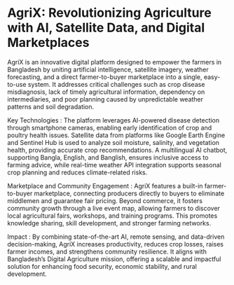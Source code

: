 # AgriX: Revolutionizing Agriculture with AI, Satellite Data, and Digital Marketplaces

AgriX is an innovative digital platform designed to empower the farmers in Bangladesh by uniting artificial intelligence, satellite imagery, weather forecasting, and a direct farmer-to-buyer marketplace into a single, easy-to-use system. It addresses critical challenges such as crop disease misdiagnosis, lack of timely agricultural information, dependency on intermediaries, and poor planning caused by unpredictable weather patterns and soil degradation.

Key Technologies :
The platform leverages AI-powered disease detection through smartphone cameras, enabling early identification of crop and poultry health issues. Satellite data from platforms like Google Earth Engine and Sentinel Hub is used to analyze soil moisture, salinity, and vegetation health, providing accurate crop recommendations. A multilingual AI chatbot, supporting Bangla, English, and Banglish, ensures inclusive access to farming advice, while real-time weather API integration supports seasonal crop planning and reduces climate-related risks.

Marketplace and Community Engagement :
AgriX features a built-in farmer-to-buyer marketplace, connecting producers directly to buyers to eliminate middlemen and guarantee fair pricing. Beyond commerce, it fosters community growth through a live event map, allowing farmers to discover local agricultural fairs, workshops, and training programs. This promotes knowledge sharing, skill development, and stronger farming networks.

Impact :
By combining state-of-the-art AI, remote sensing, and data-driven decision-making, AgriX increases productivity, reduces crop losses, raises farmer incomes, and strengthens community resilience. It aligns with Bangladesh’s Digital Agriculture mission, offering a scalable and impactful solution for enhancing food security, economic stability, and rural development.
